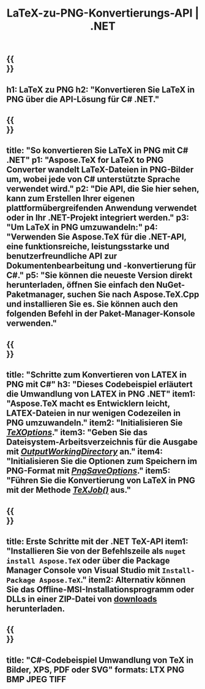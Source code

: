 ﻿---
translation: true
template: /_templates/_conversion-child-net.md
title: LaTeX-zu-PNG-Konvertierungs-API | .NET
description: LaTeX-zu-PNG-Konvertierungsfunktion. Integrieren Sie diese lokale .NET-Bibliothek in Ihr Projekt oder verwenden Sie plattformübergreifende Anwendungen, um LaTeX in PNG zu konvertieren.
keywords: latex zu png api net, latex2png integrieren c#
url: /net/conversion/latex-to-png/
family: tex
platformtag: net
feature: conversion
informat: LATEX
outformat: PNG
otherformats: BMP JPEG TIFF PDF SVG XPS
---

{{<section banner>}}
---
h1: LaTeX zu PNG
h2: "Konvertieren Sie LaTeX in PNG über die API-Lösung für C# .NET."
---

{{<section overview>}}
---
title: "So konvertieren Sie LaTeX in PNG mit C# .NET"
p1: "Aspose.TeX for LaTeX to PNG Converter wandelt LaTeX-Dateien in PNG-Bilder um, wobei jede von C# unterstützte Sprache verwendet wird."
p2: "Die API, die Sie hier sehen, kann zum Erstellen Ihrer eigenen plattformübergreifenden Anwendung verwendet oder in Ihr .NET-Projekt integriert werden."
p3: "Um LaTeX in PNG umzuwandeln:"
p4: "Verwenden Sie Aspose.TeX für die .NET-API, eine funktionsreiche, leistungsstarke und benutzerfreundliche API zur Dokumentenbearbeitung und -konvertierung für C#."
p5: "Sie können die neueste Version direkt herunterladen, öffnen Sie einfach den NuGet-Paketmanager, suchen Sie nach Aspose.TeX.Cpp und installieren Sie es. Sie können auch den folgenden Befehl in der Paket-Manager-Konsole verwenden."
---

{{<section feature1>}}
---
title: "Schritte zum Konvertieren von LATEX in PNG mit C#"
h3: "Dieses Codebeispiel erläutert die Umwandlung von LATEX in PNG .NET"
item1: "Aspose.TeX macht es Entwicklern leicht, LATEX-Dateien in nur wenigen Codezeilen in PNG umzuwandeln."
item2: "Initialisieren Sie [*TeXOptions*](https://reference.aspose.com/tex/net/aspose.tex/texoptions/)."
item3: "Geben Sie das Dateisystem-Arbeitsverzeichnis für die Ausgabe mit [*OutputWorkingDirectory*](https://reference.aspose.com/tex/net/aspose.tex/texoptions/outputworkingdirectory/) an."
item4: "Initialisieren Sie die Optionen zum Speichern im PNG-Format mit [*PngSaveOptions*](https://reference.aspose.com/tex/net/aspose.tex.presentation.image/pngsaveoptions/)."
item5: "Führen Sie die Konvertierung von LaTeX in PNG mit der Methode [*TeXJob()*](https://reference.aspose.com/tex/net/aspose.tex/texjob/) aus."
---

{{<section feature2>}}
---
title: Erste Schritte mit der .NET TeX-API
item1: "Installieren Sie von der Befehlszeile als ```nuget install Aspose.TeX``` oder über die Package Manager Console von Visual Studio mit ```Install-Package Aspose.TeX```."
item2: Alternativ können Sie das Offline-MSI-Installationsprogramm oder DLLs in einer ZIP-Datei von [downloads](https://releases.aspose.com/tex/net) herunterladen.
---

{{<section widget>}}
---
title: "C#-Codebeispiel Umwandlung von TeX in Bilder, XPS, PDF oder SVG"
formats: LTX PNG BMP JPEG TIFF
---